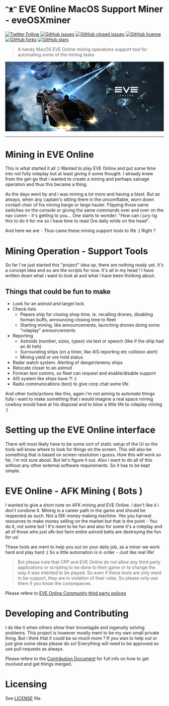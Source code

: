 # ᵔᴥᵔ EVE Online MacOS Support Miner - eveOSXminer
[![Twitter Follow](https://img.shields.io/twitter/follow/davidbl.svg?style=social&label=Follow)](https://twitter.com/davidbl) [![GitHub issues](https://img.shields.io/github/issues/kawaiipantsu/eveOSXminer.svg)](https://github.com/kawaiipantsu/eveOSXminer/issues) [![GitHub closed issues](https://img.shields.io/github/issues-closed/kawaiipantsu/eveOSXminer.svg)](https://github.com/kawaiipantsu/eveOSXminer/issues) [![GitHub license](https://img.shields.io/github/license/kawaiipantsu/eveOSXminer.svg)](https://github.com/kawaiipantsu/eveOSXminer/blob/master/LICENSE) [![GitHub forks](https://img.shields.io/github/forks/kawaiipantsu/eveOSXminer.svg)](https://github.com/kawaiipantsu/eveOSXminer/network) [![GitHub stars](https://img.shields.io/github/stars/kawaiipantsu/eveOSXminer.svg)](https://github.com/kawaiipantsu/eveOSXminer/stargazers)
> A handy MacOS EVE Online mining operations support tool for automating some of the mining tasks

![eveOSXminer](images/eve-online-mining.jpg)

---

# Mining in EVE Online

This is what started it all :) Wanted to play EVE Online and put some time into not fully roleplay but at least giving it some thought. I already knew from the get-go that i wanted to create a mining and perhaps salvage operation and thus this became a thing.

As the days went by and i was mining a lot more and having a blast. But as always, when any captain's sitting there in the uncomftable, worn down cockpit chair of his mining barge or large hauler. Flipping those same switches on the console or giving the same commands over and over on the nav comm - it's getting to you... One starts to wonder: "How can i jury rig this to do it for me so i have time to read Ore daily while on the head".

And here we are - Thus came these mining support tools to life :) Right ?

# Mining Operation - Support Tools

So far i've just started this "project" idea op, there are nothing ready yet. It's a concept idea and so are the scripts for now. It's all in my head ! I have written down what i want to look at and what i have been thinking about.

## Things that could be fun to make

- Look for an astroid and target lock
- Check-lists
  - Pepare ship for closing shop time, ie. recalling drones, disabling forman buffs, announcing closing time to fleet
  - Starting mining, like announcements, launching drones doing some "roleplay" announcements
- Reporting
  - Astroids (number, sizes, types) via text or speech (like if the ship had an AI heh)
  - Surrounding ships (on a timer, like AIS reporting etc collision alert)
  - Mining yield or ore hold status
- Radar watch system. Alerting of danger/enemy ships
- Relocate closer to an astroid
- Forman text comms, so fleet can request and enable/disable support
- AIS system like ships have ?! :)
- Radio communications (text) to give corp chat some life

And other tools/actions like this, again i'm not aiming to automate things fully i want to make something that i would imagine a real space mining cowboy would have at his disposal and to blow a little life to roleplay mining :)

# Setting up the EVE Online interface

There will most likely have to be some sort of static setup of the UI so the tools will know where to look for things on the screen. This will also be something that is based on screen resolution i guess. How this will work so far, i'm not sure about. But let's figure it out. Also i want to do all of this without any other external software requirements. So it has to be kept simple.

# EVE Online - AFK Mining ( Bots )

I wanted to give a short note on AFK mining and EVE Online. I don't like it i don't condone it. Mining is a career path in the game and should be respected as such. Not a ISK money making machine. Yes you harvest resources to make money selling on the market but that is the point - You do it, not some bot ! It's ment to be fun and also for some it's a roleplay and all of those who just afk-bot farm entire astroid belts are destroying the fun for us!

These tools are ment to help you out on your daily job, as a miner we work hard and play hard :) So a little automation is in order - Just like real life!

> But please note that CPP and EVE Online do not allow any third party applications or scripting to be done to their game or to change the way it was intented to be played. So even if these tools are only ment to be support, they are in violation of their rules. So please only use them if you know the consequeces.

Please refere to [EVE Online Community third party polices](https://community.eveonline.com/support/policies/third-party-policies-en/)

# Developing and Contributing

I do like it when others show their knowlagde and ingenuity solving problems. This project is however mostly ment to be my own small private thing. But i think that it could be so much more ? If you wan to help out or just give some ideas please do so! Everything will need to be approved so use pull requests as always.

Please refere to the [Contribution Document](https://github.com/kawaiipantsu/eveOSXminer/blob/master/CONTRIBUTING.md) for full info on how to get involved and get things merged.

# Licensing

See [LICENSE](https://github.com/kawaiipantsu/eveOSXminer/blob/master/LICENSE) file.


